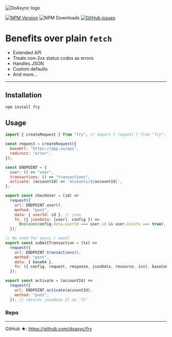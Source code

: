 ![DoAsync logo](https://leonardo.osnova.io/cf1dd2d1-f854-97b5-4707-406bcbf0d69c)

[![NPM Version][npm-image]][npm-url] ![NPM Downloads][downloads-image] [![GitHub issues][issues-image]][issues-url]

[npm-image]: https://img.shields.io/npm/v/fry.svg
[npm-url]: https://www.npmjs.com/package/fry
[downloads-image]: https://img.shields.io/npm/dw/fry.svg
[deps-image]: https://david-dm.org/doasync/fry.svg
[issues-image]: https://img.shields.io/github/issues/doasync/fry.svg
[issues-url]: https://github.com/doasync/fry/issues

Benefits over plain `fetch`
===================

- Extended API
- Treats non-2xx status codes as errors
- Handles JSON
- Custom defaults
- And more...

----------

Installation
-------------

```bash
npm install fry
```

Usage
-------------------

```javascript
import { createRequest } from "fry"; // import { request } from "fry";

const request = createRequest({
  baseUrl: "https://app.io/api",
  redirect: "error",
});

const ENDPOINT = {
  user: () => "user",
  transactions: () => "transactions",
  activate: (accountId) => `accounts/${accountId}`,
};

export const checkUser = (id) =>
  request({
    url: ENDPOINT.user(),
    method: "post",
    data: { userId: id }, // json
    fn: ({ jsonData: [user], config }) =>
      Boolean(config.data.userId === user.id && user.exists === true), // return boolean
  });

// No need for async / await
export const submitTransaction = (tx) =>
  request({
    url: ENDPOINT.transactions(),
    method: "post",
    data: { base64 },
    fn: ({ config, request, response, jsonData, resource, init, baseConfig }) => tx, // returns tx
  });

export const activate = (accountId) =>
  request({
    url: ENDPOINT.activate(accountId),
    method: "post",
  }); // returns jsonData if no `fn`

```

### Repo
------------------

GitHub ★: https://github.com/doasyc/fry
